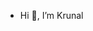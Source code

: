 - Hi 👋, I’m Krunal


<!---
KrunalKB/KrunalKB is a ✨ special ✨ repository because its `README.md` (this file) appears on your GitHub profile.
You can click the Preview link to take a look at your changes.
--->
